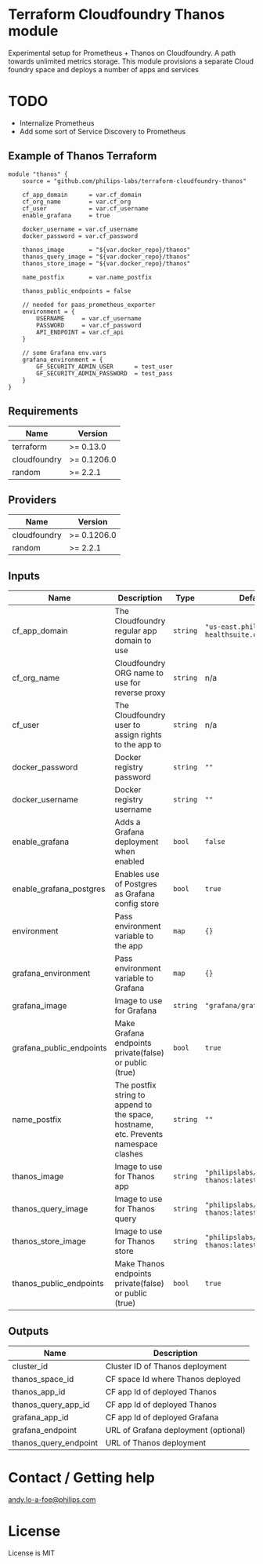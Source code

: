 # Terraform Cloudfoundry Thanos module
Experimental setup for Prometheus + Thanos on Cloudfoundry.
A path towards unlimited metrics storage. This module provisions
a separate Cloud foundry space and deploys a number of apps and services

# TODO 
- Internalize Prometheus
- Add some sort of Service Discovery to Prometheus

## Example of Thanos Terraform
```
module "thanos" {
    source = "github.com/philips-labs/terraform-cloudfoundry-thanos"
    
    cf_app_domain      = var.cf_domain
    cf_org_name        = var.cf_org
    cf_user            = var.cf_username
    enable_grafana     = true
    
    docker_username = var.cf_username
    docker_password = var.cf_password
    
    thanos_image       = "${var.docker_repo}/thanos"
    thanos_query_image = "${var.docker_repo}/thanos"
    thanos_store_image = "${var.docker_repo}/thanos"
    
    name_postfix       = var.name_postfix
    
    thanos_public_endpoints = false
    
    // needed for paas_prometheus_exporter
    environment = {
        USERNAME     = var.cf_username
        PASSWORD     = var.cf_password
        API_ENDPOINT = var.cf_api
    }
    
    // some Grafana env.vars
    grafana_environment = {
        GF_SECURITY_ADMIN_USER      = test_user
        GF_SECURITY_ADMIN_PASSWORD  = test_pass
    }
}
```

## Requirements

| Name | Version |
|------|---------|
| terraform | >= 0.13.0 |
| cloudfoundry | >= 0.1206.0 |
| random | >= 2.2.1 |

## Providers

| Name | Version |
|------|---------|
| cloudfoundry | >= 0.1206.0 |
| random | >= 2.2.1 |

## Inputs

| Name | Description | Type | Default | Required |
|------|-------------|------|---------|:--------:|
| cf\_app\_domain | The Cloudfoundry regular app domain to use | `string` | `"us-east.philips-healthsuite.com"` | no |
| cf\_org\_name | Cloudfoundry ORG name to use for reverse proxy | `string` | n/a | yes |
| cf\_user | The Cloudfoundry user to assign rights to the app to | `string` | n/a | yes |
| docker\_password | Docker registry password | `string` | `""` | no |
| docker\_username | Docker registry username | `string` | `""` | no |
| enable\_grafana | Adds a Grafana deployment when enabled | `bool` | `false` | no |
| enable\_grafana\_postgres | Enables use of Postgres as Grafana config store | `bool` | `true` | no |
| environment | Pass environment variable to the app | `map` | `{}` | no |
| grafana\_environment | Pass environment variable to Grafana | `map` | `{}` | no |
| grafana\_image | Image to use for Grafana | `string` | `"grafana/grafana:latest"` | no |
| grafana\_public\_endpoints | Make Grafana endpoints private(false) or public (true) | `bool` | `true` | no |
| name\_postfix | The postfix string to append to the space, hostname, etc. Prevents namespace clashes | `string` | `""` | no |
| thanos\_image | Image to use for Thanos app | `string` | `"philipslabs/cf-thanos:latest"` | no |
| thanos\_query\_image | Image to use for Thanos query | `string` | `"philipslabs/cf-thanos:latest"` | no |
| thanos\_store\_image | Image to use for Thanos store | `string` | `"philipslabs/cf-thanos:latest"` | no |
| thanos\_public\_endpoints | Make Thanos endpoints private(false) or public (true) | `bool` | `true` | no |

## Outputs

| Name | Description |
|------|-------------|
| cluster\_id | Cluster ID of Thanos deployment |
| thanos\_space\_id| CF space Id where Thanos deployed|
| thanos\_app\_id| CF app Id of deployed Thanos |
| thanos\_query\_app\_id| CF app Id of deployed Thanos |
| grafana\_app\_id| CF app Id of deployed Grafana  |
| grafana\_endpoint | URL of Grafana deployment (optional) |
| thanos\_query\_endpoint | URL of Thanos deployment |

# Contact / Getting help
andy.lo-a-foe@philips.com

# License
License is MIT
